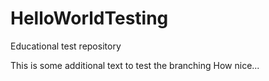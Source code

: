 # HelloWorldTesting
Educational test repository

This is some additional text to test the branching
How nice...
